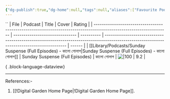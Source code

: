 ```yaml
---
{"dg-publish":true,"dg-home":null,"tags":null,"aliases":["Favourite Podcast's Episode","Go To Favourite Podcasts"],"permalink":"/library/podcasts/favourite-podcast-s-episode/","dgPassFrontmatter":true,"updated":"2025-01-15T22:24:49.640+05:30"}
---
```


``
| File                                                                                                               | Podcast                         | Title      | Cover                                                                                                                                     | Rating |
| ------------------------------------------------------------------------------------------------------------------ | ------------------------------- | ---------- | ----------------------------------------------------------------------------------------------------------------------------------------- | ------ |
| [[Library/Podcasts/Sunday Suspense (Full Episodes) - কালো গোলাপ\|Sunday Suspense (Full Episodes) - কালো গোলাপ]] | Sunday Suspense (Full Episodes) | কালো গোলাপ | ![\|100](https://d3wo5wojvuv7l.cloudfront.net/t_rss_itunes_square_1400/images.spreaker.com/original/ff2ad3fde948e1952d47b70fcf85ba21.jpg) | 9.2    |

{ .block-language-dataview}

---

References:-
1. [[!Digital Garden Home Page\|!Digital Garden Home Page]].